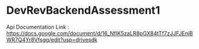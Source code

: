 # DevRevBackendAssessment1
Api Documentation Link : https://docs.google.com/document/d/16_NfIK5zaLR8pGX84tTf7zJJFJEnjBWR7Q4Yr8Vfsgg/edit?usp=drivesdk
